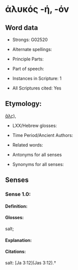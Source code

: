 # ἁλυκός -ή, -όν

<!-- Status: S2=NeedsEdits -->
<!-- Lexica used for edits:   -->

## Word data

* Strongs: G02520

* Alternate spellings:



* Principle Parts: 


* Part of speech: 


* Instances in Scripture: 1

* All Scriptures cited: Yes

## Etymology: 

[ἅλς]()),

* LXX/Hebrew glosses: 


* Time Period/Ancient Authors: 


* Related words: 

* Antonyms for all senses

* Synonyms for all senses: 


## Senses 


### Sense  1.0: 

#### Definition: 

#### Glosses: 

salt; 

#### Explanation: 


#### Citations: 

salt: [Ja 3:12](Jas 3:12).†
